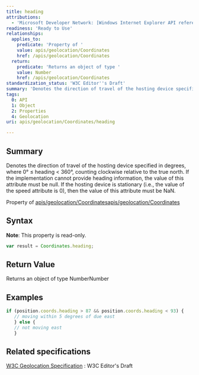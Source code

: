 ```yaml
---
title: heading
attributions:
  - 'Microsoft Developer Network: [Windows Internet Explorer API reference Article](http://msdn.microsoft.com/en-us/library/ie/hh828809%28v=vs.85%29.aspx)'
readiness: 'Ready to Use'
relationships:
  applies_to:
    predicate: 'Property of '
    value: apis/geolocation/Coordinates
    href: /apis/geolocation/Coordinates
  return:
    predicate: 'Returns an object of type '
    value: Number
    href: /apis/geolocation/Coordinates
standardization_status: 'W3C Editor''s Draft'
summary: 'Denotes the direction of travel of the hosting device specified in degrees, where 0° ≤ heading &lt; 360°, counting clockwise relative to the true north. If the implementation cannot provide heading information, the value of this attribute must be null. If the hosting device is stationary (i.e., the value of the speed attribute is 0), then the value of this attribute must be NaN.'
tags:
  0: API
  1: Object
  2: Properties
  4: Geolocation
uri: apis/geolocation/Coordinates/heading

---
```

## Summary

Denotes the direction of travel of the hosting device specified in degrees, where 0° ≤ heading &lt; 360°, counting clockwise relative to the true north. If the implementation cannot provide heading information, the value of this attribute must be null. If the hosting device is stationary (i.e., the value of the speed attribute is 0), then the value of this attribute must be NaN.

Property of [apis/geolocation/Coordinates](/apis/geolocation/Coordinates)[apis/geolocation/Coordinates](/apis/geolocation/Coordinates)

## Syntax

**Note**: This property is read-only.

``` js
var result = Coordinates.heading;
```

## Return Value

Returns an object of type NumberNumber

## Examples

``` js
if (position.coords.heading > 87 && position.coords.heading < 93) {
   // moving within 5 degrees of due east
   } else {
   // not moving east
   }
```

## Related specifications

[W3C Geolocation Specification](http://dev.w3.org/geo/api/spec-source.html)
:   W3C Editor's Draft
